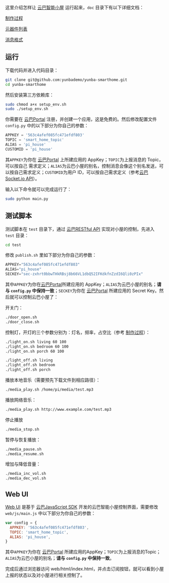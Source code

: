 这里介绍怎样让 [云巴智能小屋][1] 运行起来，`doc` 目录下有以下详细文档：

[制作过程][2]

[元器件列表][3]

[消息格式][4]

运行
--------

下载代码并进入代码目录：
```bash
git clone git@github.com:yunbademo/yunba-smarthome.git
cd yunba-smarthome
```

然后安装第三方依赖库：
```bash
sudo chmod a+x setup_env.sh
sudo ./setup_env.sh
```
你需要在 [云巴Portal][5] 注册，并创建一个应用，这是免费的。然后修改配置文件 `config.py` 中的以下部分为你自己的参数：
```python
APPKEY = '563c4afef085fc471efdf803'
TOPIC = 'smart_home_topic'
ALIAS = 'pi_house'
CUSTOMID = 'pi_house'
```
其`APPKEY`为你在 [云巴Portal][5] 上所建应用的 AppKey；`TOPIC`为上报消息的 Topic，可以按自己 需求定义；`ALIAS`为云巴小屋的别名，控制消息会像这个别名发送，可以按自己需求定义；`CUSTOMID`为用户 ID，可以按自己需求定义（参考[云巴Socket.io API][6]）。

输入以下命令就可以完成运行了：
```bash
sudo python main.py
```

测试脚本
--------

测试脚本在 `test` 目录下，通过 [云巴RESTful API][7] 实现对小屋的控制，先进入 `test` 目录：
```bash
cd test
```
修改 `publish.sh` 里如下部分为你自己的参数：
```python
APPKEY="563c4afef085fc471efdf803"
ALIAS="pi_house"
SECKEY="sec-zxhrt0bbwTHkRBsj8b66VL1dbQ52IFKdkfnZzdI6Qli0zPIx"
```
其中`APPKEY`为你在[云巴Portal][5]所建应用的 AppKey；`ALIAS`为云巴小屋的别名；**请与 `config.py` 中保持一致**；`SECKEY`为你在 [云巴Portal][5] 所建应用的 Secret Key。然后就可以控制云巴小屋了：

开关门：
```bash
./door_open.sh
./door_close.sh
```

控制灯，开灯的三个参数分别为：灯名，频率，占空比（参考 [制作过程][2]）：
```bash
./light_on.sh living 60 100
./light_on.sh bedroom 60 100
./light_on.sh porch 60 100

./light_off.sh living
./light_off.sh bedroom
./light_off.sh porch
```

播放本地音乐（需要预先下载文件到相应路径）：
```bash
./media_play.sh /home/pi/media/test.mp3
```

播放网络音乐：
```bash
./media_play.sh http://www.example.com/test.mp3
```

停止播放
```bash
./media_stop.sh
```

暂停与恢复播放：
```bash
./media_pause.sh
./media_resume.sh
```

增加与降低音量：
```bash
./media_inc_vol.sh
./media_dec_vol.sh
```

Web UI
--------

[Web UI][8] 是基于 [云巴JavaScript SDK][9] 开发的云巴智能小屋控制界面，需要修改 `web/js/main.js` 中以下部分为你自己的参数：
```js
var config = {
  APPKEY: '563c4afef085fc471efdf803',
  TOPIC: 'smart_home_topic',
  ALIAS: 'pi_house',
}
```

其中`APPKEY`为你在 [云巴Portal][5] 所建应用的AppKey；`TOPIC`为上报消息的Topic；`ALIAS`为云巴小屋的别名；**请与 `config.py` 中保持一致**。

完成后通过浏览器访问 web/html/index.html，并点击订阅按钮，就可以看到小屋上报的状态以及对小屋进行相关控制了。

[1]: http://www.tudou.com/programs/view/BYpGTDNi72E/
[2]: https://github.com/yunbademo/yunba-smarthome/blob/master/doc/how_to_make.md
[3]: https://github.com/yunbademo/yunba-smarthome/blob/master/doc/purchase_list.md
[4]: https://github.com/yunbademo/yunba-smarthome/blob/master/doc/message_format.md
[5]: http://yunba.io/
[6]: http://yunba.io/docs2/socket.io_API/
[7]: http://yunba.io/docs2/restful_Quick_Start/
[8]: https://github.com/yunbademo/yunba-smarthome/tree/master/web
[9]: http://yunba.io/docs2/Javascript_SDK/
